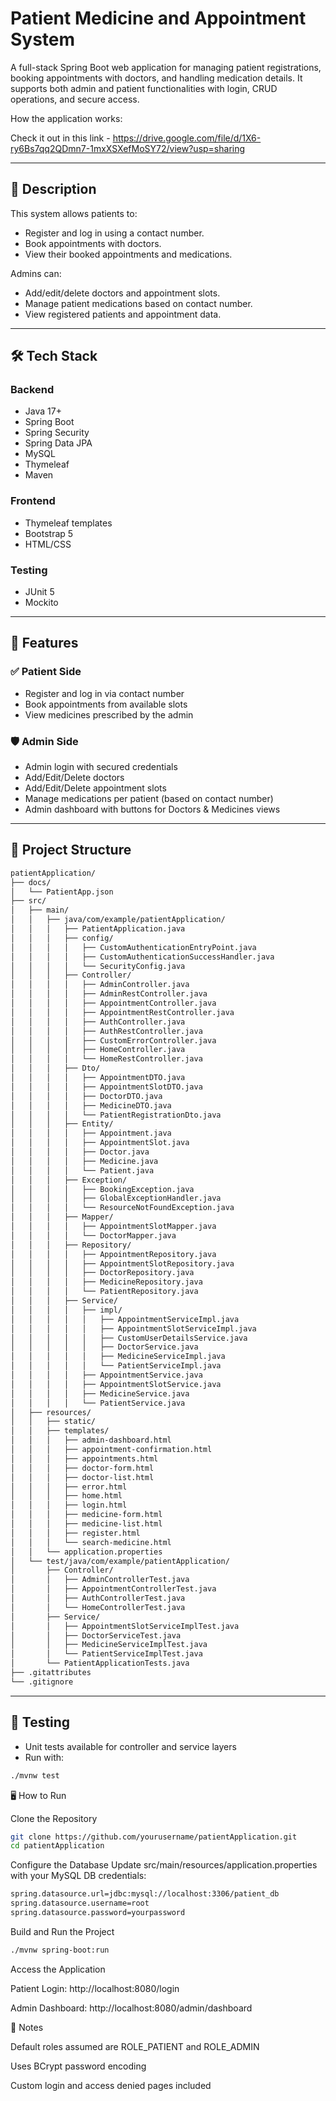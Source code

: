 # Patient Medicine and Appointment System

A full-stack Spring Boot web application for managing patient registrations, booking appointments with doctors, and handling medication details. It supports both admin and patient functionalities with login, CRUD operations, and secure access.

How the application works:

Check it out in this link - https://drive.google.com/file/d/1X6-ry6Bs7qq2QDmn7-1mxXSXefMoSY72/view?usp=sharing


---

## 📝 Description

This system allows patients to:
- Register and log in using a contact number.
- Book appointments with doctors.
- View their booked appointments and medications.

Admins can:
- Add/edit/delete doctors and appointment slots.
- Manage patient medications based on contact number.
- View registered patients and appointment data.

---

## 🛠 Tech Stack

### Backend
- Java 17+
- Spring Boot
- Spring Security
- Spring Data JPA
- MySQL
- Thymeleaf
- Maven

### Frontend
- Thymeleaf templates
- Bootstrap 5
- HTML/CSS

### Testing
- JUnit 5
- Mockito

---

## 🚀 Features

### ✅ Patient Side
- Register and log in via contact number
- Book appointments from available slots
- View medicines prescribed by the admin

### 🛡 Admin Side
- Admin login with secured credentials
- Add/Edit/Delete doctors
- Add/Edit/Delete appointment slots
- Manage medications per patient (based on contact number)
- Admin dashboard with buttons for Doctors & Medicines views

---

## 📁 Project Structure


```bash
patientApplication/
├── docs/
│   └── PatientApp.json
├── src/
│   ├── main/
│   │   ├── java/com/example/patientApplication/
│   │   │   ├── PatientApplication.java
│   │   │   ├── config/
│   │   │   │   ├── CustomAuthenticationEntryPoint.java
│   │   │   │   ├── CustomAuthenticationSuccessHandler.java
│   │   │   │   └── SecurityConfig.java
│   │   │   ├── Controller/
│   │   │   │   ├── AdminController.java
│   │   │   │   ├── AdminRestController.java
│   │   │   │   ├── AppointmentController.java
│   │   │   │   ├── AppointmentRestController.java
│   │   │   │   ├── AuthController.java
│   │   │   │   ├── AuthRestController.java
│   │   │   │   ├── CustomErrorController.java
│   │   │   │   ├── HomeController.java
│   │   │   │   └── HomeRestController.java
│   │   │   ├── Dto/
│   │   │   │   ├── AppointmentDTO.java
│   │   │   │   ├── AppointmentSlotDTO.java
│   │   │   │   ├── DoctorDTO.java
│   │   │   │   ├── MedicineDTO.java
│   │   │   │   └── PatientRegistrationDto.java
│   │   │   ├── Entity/
│   │   │   │   ├── Appointment.java
│   │   │   │   ├── AppointmentSlot.java
│   │   │   │   ├── Doctor.java
│   │   │   │   ├── Medicine.java
│   │   │   │   └── Patient.java
│   │   │   ├── Exception/
│   │   │   │   ├── BookingException.java
│   │   │   │   ├── GlobalExceptionHandler.java
│   │   │   │   └── ResourceNotFoundException.java
│   │   │   ├── Mapper/
│   │   │   │   ├── AppointmentSlotMapper.java
│   │   │   │   └── DoctorMapper.java
│   │   │   ├── Repository/
│   │   │   │   ├── AppointmentRepository.java
│   │   │   │   ├── AppointmentSlotRepository.java
│   │   │   │   ├── DoctorRepository.java
│   │   │   │   ├── MedicineRepository.java
│   │   │   │   └── PatientRepository.java
│   │   │   ├── Service/
│   │   │   │   ├── impl/
│   │   │   │   │   ├── AppointmentServiceImpl.java
│   │   │   │   │   ├── AppointmentSlotServiceImpl.java
│   │   │   │   │   ├── CustomUserDetailsService.java
│   │   │   │   │   ├── DoctorService.java
│   │   │   │   │   ├── MedicineServiceImpl.java
│   │   │   │   │   └── PatientServiceImpl.java
│   │   │   │   ├── AppointmentService.java
│   │   │   │   ├── AppointmentSlotService.java
│   │   │   │   ├── MedicineService.java
│   │   │   │   └── PatientService.java
│   ├── resources/
│   │   ├── static/
│   │   ├── templates/
│   │   │   ├── admin-dashboard.html
│   │   │   ├── appointment-confirmation.html
│   │   │   ├── appointments.html
│   │   │   ├── doctor-form.html
│   │   │   ├── doctor-list.html
│   │   │   ├── error.html
│   │   │   ├── home.html
│   │   │   ├── login.html
│   │   │   ├── medicine-form.html
│   │   │   ├── medicine-list.html
│   │   │   ├── register.html
│   │   │   └── search-medicine.html
│   │   └── application.properties
│   └── test/java/com/example/patientApplication/
│       ├── Controller/
│       │   ├── AdminControllerTest.java
│       │   ├── AppointmentControllerTest.java
│       │   ├── AuthControllerTest.java
│       │   └── HomeControllerTest.java
│       ├── Service/
│       │   ├── AppointmentSlotServiceImplTest.java
│       │   ├── DoctorServiceTest.java
│       │   ├── MedicineServiceImplTest.java
│       │   └── PatientServiceImplTest.java
│       └── PatientApplicationTests.java
├── .gitattributes
└── .gitignore
```

---

## 🧪 Testing

- Unit tests available for controller and service layers
- Run with:
```bash
./mvnw test
```
🖥 How to Run

Clone the Repository
```bash
git clone https://github.com/yourusername/patientApplication.git
cd patientApplication
```
Configure the Database
Update src/main/resources/application.properties with your MySQL DB credentials:
```bash
spring.datasource.url=jdbc:mysql://localhost:3306/patient_db
spring.datasource.username=root
spring.datasource.password=yourpassword
```
Build and Run the Project
```bash
./mvnw spring-boot:run
```
Access the Application

Patient Login: http://localhost:8080/login

Admin Dashboard: http://localhost:8080/admin/dashboard

📌 Notes

Default roles assumed are ROLE_PATIENT and ROLE_ADMIN

Uses BCrypt password encoding

Custom login and access denied pages included

